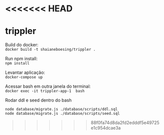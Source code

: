 <<<<<<< HEAD
=======
# trippler

Build do docker: <br>
`docker build -t shaianeboesing/trippler .`

Run npm install: <br>
`npm install`

Levantar aplicação: <br>
`docker-compose up`

Acessar bash em outra janela do terminal: <br>
`docker exec -it trippler-app-1  bash`

Rodar ddl e seed dentro do bash <br>
``` 
node database/migrate.js ./database/scripts/ddl.sql
node database/migrate.js ./database/scripts/seed.sql
```
>>>>>>> 88f0fa74d8da2fd2edddf5e49725e1c954dcae3a
